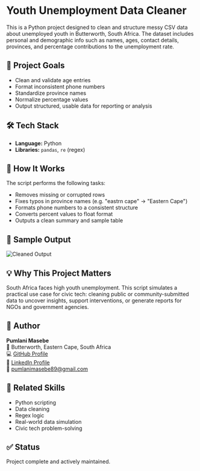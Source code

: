 # Youth Unemployment Data Cleaner

This is a Python project designed to clean and structure messy CSV data about unemployed youth in Butterworth, South Africa. The dataset includes personal and demographic info such as names, ages, contact details, provinces, and percentage contributions to the unemployment rate.

## 📌 Project Goals

- Clean and validate age entries
- Format inconsistent phone numbers
- Standardize province names
- Normalize percentage values
- Output structured, usable data for reporting or analysis

## 🛠️ Tech Stack

- **Language:** Python
- **Libraries:** `pandas`, `re` (regex)

## 🧪 How It Works

The script performs the following tasks:
- Removes missing or corrupted rows
- Fixes typos in province names (e.g. "eastrn cape" → "Eastern Cape")
- Formats phone numbers to a consistent structure
- Converts percent values to float format
- Outputs a clean summary and sample table

## 📸 Sample Output

![Cleaned Output](cleaned_output.png)

## 💡 Why This Project Matters

South Africa faces high youth unemployment. This script simulates a practical use case for civic tech: cleaning public or community-submitted data to uncover insights, support interventions, or generate reports for NGOs and government agencies.

## 🧠 Author

**Pumlani Masebe**  
📍 Butterworth, Eastern Cape, South Africa  
💻 [GitHub Profile](https://github.com/Pumlani)  
🔗 [LinkedIn Profile](https://www.linkedin.com/in/pumlanimasebe)  
📧 pumlanimasebe89@gmail.com  

## 🔗 Related Skills

- Python scripting
- Data cleaning
- Regex logic
- Real-world data simulation
- Civic tech problem-solving

## ✅ Status

Project complete and actively maintained.